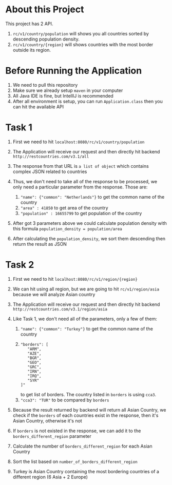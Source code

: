 # About this Project
This project has 2 API.
1. `rc/v1/country/population` will shows you all countries sorted by descending population density.
2. `rc/v1/country/{region}` will shows countries with the most border outside its region.

# Before Running the Application
1. We need to pull this repository
2. Make sure we already setup `maven` in your computer
3. All Java IDE is fine, but IntellIJ is recommended
4. After all environment is setup, you can run `Application.class` then you can hit the available API

# Task 1
1. First we need to hit `localhost:8080/rc/v1/country/population`
2. The Application will receive our request and then directly hit backend `http://restcountries.com/v3.1/all`
3. The response from that URL is `a list of object` which contains complex JSON related to countries
4. Thus, we don't need to take all of the response to be processed, we only need a particular parameter from the response. Those are:
    
   1. `"name": {"common": "Netherlands"}` to get the common name of the country
   2. `"area" : 41850` to get area of the country
   3. `"population" : 16655799` to get population of the country
5. After got 3 parameters above we could calculate population density with this formula `population_density = population/area`
6. After calculating the `population_density`, we sort them descending then return the result as JSON
    

# Task 2
1. First we need to hit `localhost:8080/rc/v1/region/{region}`
2. We can hit using all region, but we are going to hit `rc/v1/region/asia` because we will analyze Asian country
3. The Application will receive our request and then directly hit backend `http://restcountries.com/v3.1/region/asia`
4. Like Task 1, we don't need all of the parameters, only a few of them:

   1. `"name": {"common": "Turkey"}` to get the common name of the country
   2. ```
      "borders": [
         "ARM",
         "AZE",
         "BGR",
         "GEO",
         "GRC",
         "IRN",
         "IRQ",
         "SYR"
      ]"
      ```
      to get list of borders. The country listed in `borders` is using `cca3`.
   2. `"cca3": "TUR"` to be compared by `borders`
5. Because the result returned by backend will return all Asian Country, we check if the `borders` of each countries exist in the response, then it's Asian Country, otherwise it's not
6. If `borders` is not existed in the response, we can add it to the `borders_different_region` parameter
7. Calculate the number of `borders_different_region` for each Asian Country
8. Sort the list based on `number_of_borders_different_region`
9. Turkey is Asian Country containing the most bordering countries of a different region (6 Asia + 2 Europe)